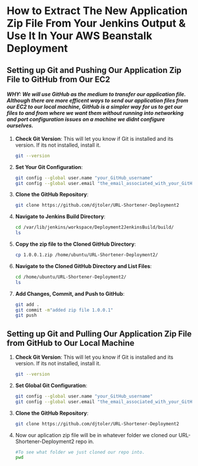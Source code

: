 # How to Extract The New Application Zip File From Your Jenkins Output & Use It In Your AWS Beanstalk Deployment

## Setting up Git and Pushing Our Application Zip File to GitHub from Our EC2
#### *WHY: We will use GitHub as the medium to transfer our application file. Although there are more efficent ways to send our application files from our EC2 to our local machine, GitHub is a simpler way for us to get our files to and from where we want them without running into networking and port configuration issues on a machine we didnt configure ourselves.*

1. **Check Git Version**: This will let you know if Git is installed and its version. If its not installed, install it.
    ```bash
    git --version
    ```

2. **Set Your Git Configuration**:
    ```bash
    git config --global user.name "your_GitHub_username"
    git config --global user.email "the_email_associated_with_your_GitHub"
    ```

3. **Clone the GitHub Repository**:
    ```bash
    git clone https://github.com/djtoler/URL-Shortener-Deployment2
    ```

4. **Navigate to Jenkins Build Directory**:
    ```bash
    cd /var/lib/jenkins/workspace/Deployment2JenkinsBuild/build/
    ls
    ```

5. **Copy the zip file to the Cloned GitHub Directory**:
    ```bash
    cp 1.0.0.1.zip /home/ubuntu/URL-Shortener-Deployment2/
    ```

6. **Navigate to the Cloned GitHub Directory and List Files**:
    ```bash
    cd /home/ubuntu/URL-Shortener-Deployment2/
    ls
    ```

7. **Add Changes, Commit, and Push to GitHub**:
    ```bash
    git add .
    git commit -m"added zip file 1.0.0.1"
    git push
    ```

## Setting up Git and Pulling Our Application Zip File from GitHub to Our Local Machine

1. **Check Git Version**: This will let you know if Git is installed and its version. If its not installed, install it.
    ```bash
    git --version
    ```

2. **Set Global Git Configuration**:
    ```bash
    git config --global user.name "your_GitHub_username"
    git config --global user.email "the_email_associated_with_your_GitHub"
    ```

3. **Clone the GitHub Repository**:
    ```bash
    git clone https://github.com/djtoler/URL-Shortener-Deployment2
    ```

4. Now our aplication zip file will be in whatever folder we cloned our URL-Shortener-Deployment2 repo in.
   ```bash
   #To see what folder we just cloned our repo into.
   pwd
